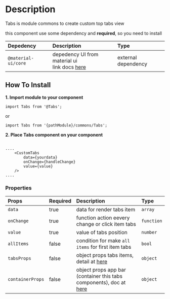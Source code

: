 # Description

Tabs is module commons to create custom top tabs view

this component use some dependency and **required**, so you need to install

| Depedency   | Description | Type |
| :---        | :---        |:---  |
| `@material-ui/core` | depedency UI from material ui <br/> link docs [here](https://material-ui.com/getting-started/installation/)| external dependency |

## How To Install

**1. Import module to your component**
```node
import Tabs from '@Tabs';
```

or

```node
import Tabs from '{pathModule}/commons/Tabs';
```

**2. Place Tabs component on your component**

```node

....
    <CustomTabs
        data={yourdata}
        onChange={handleChange}
        value={value}
    />
....
```

### Properties
| Props       | Required | Description | Type |
| :---        | :---     | :---        |:---  |
| `data`       | true    | data for render tabs item | `array` |
| `onChange`       | true    | function action eevery change or click item tabs | `function` |
| `value`       | true    | value of tabs position | `number` |
| `allItems`       | false    | condition for make `all items` for first item tabs | `bool` |
| `tabsProps`       | false    | object props tabs items, detail at [here](https://material-ui.com/api/tab/) | `object` |
| `containerProps`       | false    | object props app bar (container this tabs components), doc at [here](https://material-ui.com/api/app-bar/) | `object` |

